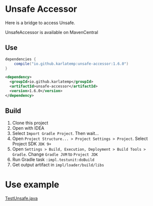 # Unsafe Accessor

Here is a bridge to access Unsafe.

UnsafeAccessor is available on MavenCentral

## Use

```groovy
dependencies {
    compile("io.github.karlatemp:unsafe-accessor:1.6.0")
}
```

```xml
<dependency>
  <groupId>io.github.karlatemp</groupId>
  <artifactId>unsafe-accessor</artifactId>
  <version>1.6.0</version>
</dependency>
```

## Build

1. Clone this project
2. Open with IDEA
3. Select `Import Gradle Project`. Then wait...
4. Open `Project Structure... > Project Settings > Project`.
   Select Project SDK `JDK 9+`
5. Open `Settings > Build, Execution, Deployment > Build Tools > Gradle`.
   Change `Gradle JVM` to `Project JDK`
6. Run Gradle task `:impl.testunit:doBuild`
7. Get output artifact in `impl/loader/build/libs`

# Use example
[TestUnsafe.java](./impl/testunit/src/main/java/runtest/TestUnsafe.java)











